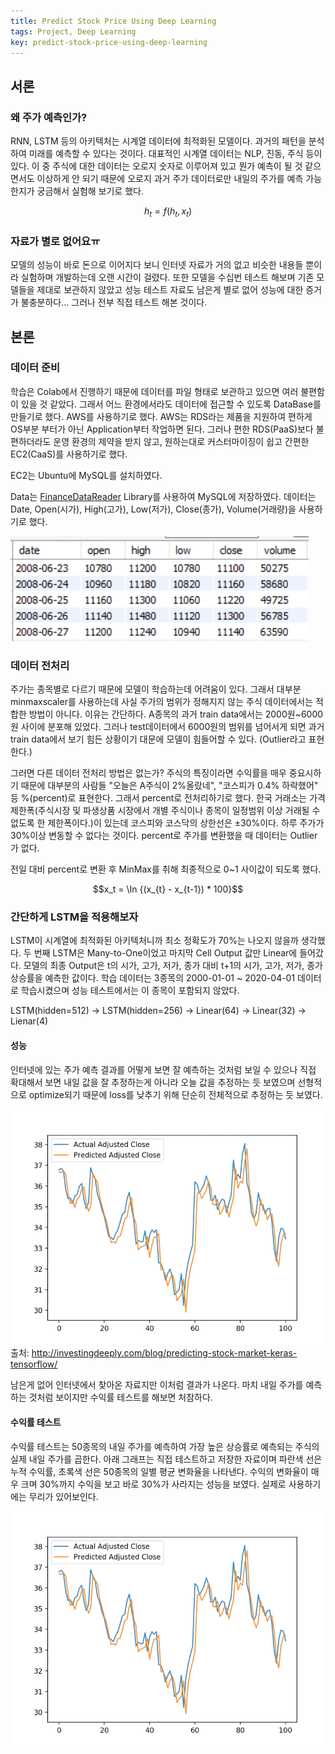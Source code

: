 ```yaml
---
title: Predict Stock Price Using Deep Learning
tags: Project, Deep Learning
key: predict-stock-price-using-deep-learning
---
```


## 서론
### 왜 주가 예측인가?
RNN, LSTM 등의 아키텍처는 시계열 데이터에 최적화된 모델이다. 과거의 패턴을 분석하여 미래를 예측할 수 있다는 것이다. 대표적인 시계열 데이터는 NLP, 진동, 주식 등이 있다. 이 중 주식에 대한 데이터는 오로지 숫자로 이루어져 있고 뭔가 예측이 될 것 같으면서도 이상하게 안 되기 때문에 오로지 과거 주가 데이터로만 내일의 주가를 예측 가능한지가 궁금해서 실험해 보기로 했다.

$$h_t = f(h_t, x_t)$$

### 자료가 별로 없어요ㅠ
모델의 성능이 바로 돈으로 이어지다 보니 인터넷 자료가 거의 없고 비슷한 내용들 뿐이라 실험하며 개발하는데 오랜 시간이 걸렸다. 또한 모델을 수십번 테스트 해보며 기존 모델들을 제대로 보관하지 않았고 성능 테스트 자료도 남은게 별로 없어 성능에 대한 증거가 불충분하다... 그러나 전부 직접 테스트 해본 것이다.

## 본론
### 데이터 준비
학습은 Colab에서 진행하기 때문에 데이터를 파일 형태로 보관하고 있으면 여러 불편함이 있을 것 같았다. 그래서 어느 환경에서라도 데이터에 접근할 수 있도록 DataBase를 만들기로 했다. AWS를 사용하기로 했다. AWS는 RDS라는 제품을 지원하여 편하게 OS부분 부터가 아닌 Application부터 작업하면 된다. 그러나 편한 RDS(PaaS)보다 불편하더라도 운영 환경의 제약을 받지 않고, 원하는대로 커스터마이징이 쉽고 간편한 EC2(CaaS)를 사용하기로 했다.

EC2는 Ubuntu에 MySQL를 설치하였다.

Data는 [FinanceDataReader](https://github.com/FinanceData/FinanceDataReader) Library를 사용하여 MySQL에 저장하였다. 데이터는 Date, Open(시가), High(고가), Low(저가), Close(종가), Volume(거래량)을 사용하기로 했다.

![](https://github.com/Yudonggeun/yudonggeun.github.io/blob/master/images/2020/05/a.PNG?raw=true)

### 데이터 전처리
주가는 종목별로 다르기 때문에 모델이 학습하는데 어려움이 있다. 그래서 대부분 minmaxscaler를 사용하는데 사실 주가의 범위가 정해지지 않는 주식 데이터에서는 적합한 방법이 아니다. 이유는 간단하다. A종목의 과거 train data에서는 2000원~6000원 사이에 분포해 있었다. 그러나 test데이터에서 6000원의 범위를 넘어서게 되면 과거 train data에서 보기 힘든 상황이기 대문에 모델이 힘들어할 수 있다. (Outlier라고 표현한다.)

그러면 다른 데이터 전처리 방법은 없는가? 주식의 특징이라면 수익률을 매우 중요시하기 때문에 대부분의 사람들 "오늘은 A주식이 2%올랐네", "코스피가 0.4% 하락했어" 등 %(percent)로 표현한다. 그래서 percent로 전처리하기로 했다. 한국 거래소는 가격제한폭(주식시장 및 파생상품 시장에서 개별 주식이나 종목이 일정범위 이상 거래될 수 없도록 한 제한폭이다.)이 있는데 코스피와 코스닥의 상한선은 ±30%이다. 하루 주가가 30%이상 변동할 수 없다는 것이다. percent로 주가를 변환했을 때 데이터는 Outlier가 없다.

전일 대비 percent로 변환 후 MinMax를 취해 최종적으로 0~1 사이값이 되도록 했다.

$$x_t = \In {(x_{t} - x_{t-1}) * 100}$$

### 간단하게 LSTM을 적용해보자
LSTM이 시계열에 최적화된 아키텍처니까 최소 정확도가 70%는 나오지 않을까 생각했다. 두 번째 LSTM은 Many-to-One이었고 마지막 Cell Output 값만 Linear에 들어갔다. 모델의 최종 Output은 t의 시가, 고가, 저가, 종가 대비 t+1의 시가, 고가, 저가, 종가 상승률을 예측한 값이다. 학습 데이터는 3종목의 2000-01-01 ~ 2020-04-01 데이터로 학습시켰으며 성능 테스트에서는 이 종목이 포함되지 않았다.

LSTM(hidden=512) -> LSTM(hidden=256) -> Linear(64) -> Linear(32) -> Lienar(4)

#### 성능
인터넷에 있는 주가 예측 결과를 어떻게 보면 잘 예측하는 것처럼 보일 수 있으나 직접 확대해서 보면 내일 값을 잘 추정하는게 아니라 오늘 값을 추정하는 듯 보였으며 선형적으로 optimize되기 때문에 loss를 낮추기 위해 단순히 전체적으로 추정하는 듯 보였다.

![](https://github.com/Yudonggeun/yudonggeun.github.io/blob/master/images/2020/05/b.PNG?raw=true)
출처: http://investingdeeply.com/blog/predicting-stock-market-keras-tensorflow/

남은게 없어 인터넷에서 찾아온 자료지만 이처럼 결과가 나온다. 마치 내일 주가를 예측하는 것처럼 보이지만 수익률 테스트를 해보면 처참하다.

#### 수익률 테스트
수익률 테스트는 50종목의 내일 주가를 예측하여 가장 높은 상승률로 예측되는 주식의 실제 내일 주가를 곱한다. 아래 그래프는 직접 테스트하고 저장한 자료이며 파란색 선은 누적 수익률, 초록색 선은 50종목의 일별 평균 변화율을 나타낸다. 수익의 변화율이 매우 크며 30%까지 수익을 보고 바로 30%가 사라지는 성능을 보였다. 실제로 사용하기에는 무리가 있어보인다.

![](https://github.com/Yudonggeun/yudonggeun.github.io/blob/master/images/2020/05/b.png?raw=true)
